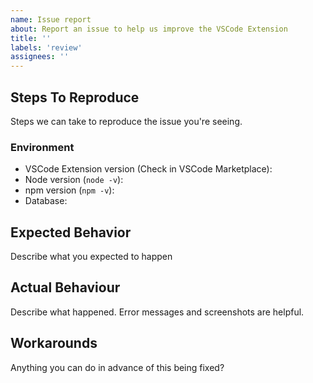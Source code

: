 ```yaml
---
name: Issue report
about: Report an issue to help us improve the VSCode Extension
title: ''
labels: 'review'
assignees: ''
---
```


## Steps To Reproduce

Steps we can take to reproduce the issue you're seeing.

### Environment

- VSCode Extension version (Check in VSCode Marketplace): 
- Node version (`node -v`):
- npm version (`npm -v`):
- Database:

## Expected Behavior

Describe what you expected to happen

## Actual Behaviour

Describe what happened. Error messages and screenshots are helpful.

## Workarounds

Anything you can do in advance of this being fixed?